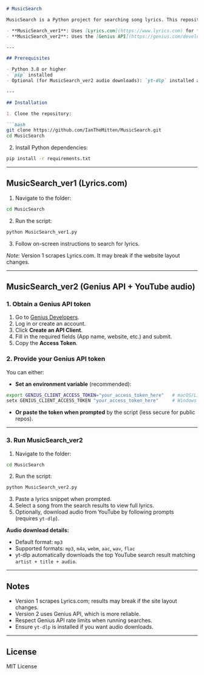 ````markdown
# MusicSearch

MusicSearch is a Python project for searching song lyrics. This repository contains two versions:

- **MusicSearch_ver1**: Uses [Lyrics.com](https://www.lyrics.com) for fetching lyrics.  
- **MusicSearch_ver2**: Uses the [Genius API](https://genius.com/developers) for fetching lyrics and optionally downloading audio from YouTube.

---

## Prerequisites

- Python 3.8 or higher
- `pip` installed
- Optional (for MusicSearch_ver2 audio downloads): `yt-dlp` installed and available in PATH  

---

## Installation

1. Clone the repository:

```bash
git clone https://github.com/IanTheMitten/MusicSearch.git
cd MusicSearch
````

2. Install Python dependencies:

```bash
pip install -r requirements.txt
```

---

## MusicSearch\_ver1 (Lyrics.com)

1. Navigate to the folder:

```bash
cd MusicSearch
```

2. Run the script:

```bash
python MusicSearch_ver1.py
```

3. Follow on-screen instructions to search for lyrics.

*Note:* Version 1 scrapes Lyrics.com. It may break if the website layout changes.

---

## MusicSearch\_ver2 (Genius API + YouTube audio)

### 1. Obtain a Genius API token

1. Go to [Genius Developers](https://genius.com/developers).
2. Log in or create an account.
3. Click **Create an API Client**.
4. Fill in the required fields (App name, website, etc.) and submit.
5. Copy the **Access Token**.

### 2. Provide your Genius API token

You can either:

* **Set an environment variable** (recommended):

```bash
export GENIUS_CLIENT_ACCESS_TOKEN="your_access_token_here"   # macOS/Linux
setx GENIUS_CLIENT_ACCESS_TOKEN "your_access_token_here"     # Windows
```

* **Or paste the token when prompted** by the script (less secure for public repos).

---

### 3. Run MusicSearch\_ver2

1. Navigate to the folder:

```bash
cd MusicSearch
```

2. Run the script:

```bash
python MusicSearch_ver2.py
```

3. Paste a lyrics snippet when prompted.
4. Select a song from the search results to view full lyrics.
5. Optionally, download audio from YouTube by following prompts (requires `yt-dlp`).

**Audio download details:**

* Default format: `mp3`
* Supported formats: `mp3`, `m4a`, `webm`, `aac`, `wav`, `flac`
* yt-dlp automatically downloads the top YouTube search result matching `artist + title + audio`.

---

## Notes

* Version 1 scrapes Lyrics.com; results may break if the site layout changes.
* Version 2 uses Genius API, which is more reliable.
* Respect Genius API rate limits when running searches.
* Ensure `yt-dlp` is installed if you want audio downloads.

---

## License

MIT License
